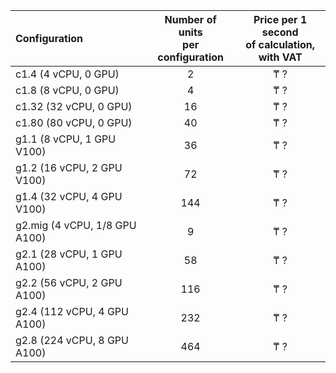 | Configuration | Number of units <br>per configuration | Price per 1 second <br>of calculation,<br>with VAT |
|:---|:---:|:---:|
| c1.4 (4 vCPU, 0 GPU) | 2 | ₸ ? |
| c1.8 (8 vCPU, 0 GPU) | 4 | ₸ ? |
| c1.32 (32 vCPU, 0 GPU) | 16 | ₸ ? |
| c1.80 (80 vCPU, 0 GPU) | 40 | ₸ ? |
| g1.1 (8 vCPU, 1 GPU V100) | 36 | ₸ ?| 
| g1.2 (16 vCPU, 2 GPU V100) | 72 | ₸ ? |
| g1.4 (32 vCPU, 4 GPU V100) | 144 | ₸ ? |
| g2.mig (4 vCPU, 1/8 GPU A100) | 9 | ₸ ? |
| g2.1 (28 vCPU, 1 GPU A100)  | 58  | ₸ ? |
| g2.2 (56 vCPU, 2 GPU A100)   | 116 | ₸ ? |
| g2.4 (112 vCPU, 4 GPU A100) | 232 | ₸ ? |
| g2.8 (224 vCPU, 8 GPU A100) | 464 | ₸ ? |